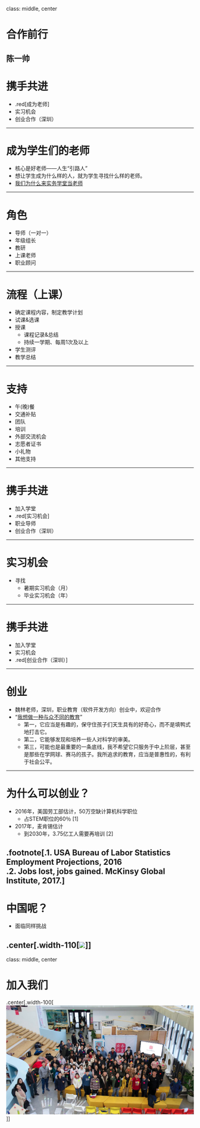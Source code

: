 class: middle, center
# 合作前行
陈一帅
---
# 携手共进
- .red[成为老师]
- 实习机会
- 创业合作（深圳）
---
# 成为学生们的老师
- 核⼼是好老师——⼈生“引路⼈”
- 想让学⽣成为什么样的人，就为学⽣寻找什么样的⽼师。
- [我们为什么来实务学堂当⽼师](https://mp.weixin.qq.com/s/xvw_42cvJRByRLS-0WqSGQ)
---
# 角色
- 导师（一对一）
- 年级组长
- 教研
- 上课老师
- 职业顾问
---
# 流程（上课）
- 确定课程内容，制定教学计划
- 试课&选课
- 授课
  - 课程记录&总结
  - 持续⼀学期、每周1次及以上
- 学⽣测评
- 教学总结
---
# 支持
- 午(晚)餐
- 交通补贴
- 团队
- 培训
- 外部交流机会
- 志愿者证书
- ⼩礼物
- 其他支持
---
# 携手共进
- 加入学堂
- .red[实习机会]
- 职业导师
- 创业合作（深圳）
---
# 实习机会
- 寻找
  - 暑期实习机会（月）
  - 毕业实习机会（年）
---
# 携手共进
- 加入学堂
- 实习机会
- .red[创业合作（深圳）]
---
# 创业
- 魏林老师，深圳，职业教育（软件开发方向）创业中，欢迎合作
- “[我想做一种与众不同的教育](https://wlnirvana.com/2019/why-it-vocational-education/)”
  - 第一，它应当是有趣的，保守住孩子们天生具有的好奇心，而不是填鸭式地打击它。
  - 第二，它能够发现和培养一些人对科学的审美。
  - 第三，可能也是最重要的一条底线，我不希望它只服务于中上阶层，甚至是那些在学网球、赛马的孩子。我所追求的教育，应当是普惠性的，有利于社会公平。

<!-- weilin1.png -->
---
# 为什么可以创业？
- 2016年，美国劳工部估计，50万空缺计算机科学职位
  - 占STEM职位的60％ [1]
- 2017年，麦肯锡估计
  - 到2030年，3.75亿工人需要再培训 [2]

.footnote[.1. USA Bureau of Labor Statistics Employment Projections, 2016
<br>.2. Jobs lost, jobs gained. McKinsy Global Institute, 2017.]
---
# 中国呢？
- 面临同样挑战

.center[.width-110[![](./figures/xuetang/zhongzhi.png)]]
---
class: middle, center
# 加入我们
.center[.width-100[![](./figures/xuetang/nianhui.png)]]
